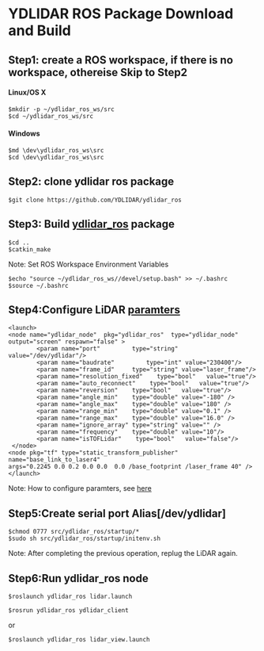 # YDLIDAR ROS Package Download and Build
## Step1: create a ROS workspace, if there is no workspace, othereise Skip to Step2
#### Linux/OS X
	$mkdir -p ~/ydlidar_ros_ws/src
	$cd ~/ydlidar_ros_ws/src
#### Windows
	$md \dev\ydlidar_ros_ws\src
	$cd \dev\ydlidar_ros_ws\src
	
## Step2: clone ydlidar ros package
	$git clone https://github.com/YDLIDAR/ydlidar_ros
	
## Step3: Build [ydlidar_ros](https://github.com/YDLIDAR/ydlidar_ros) package
	$cd ..
	$catkin_make
	
Note: Set ROS Workspace Environment Variables

	$echo "source ~/ydlidar_ros_ws//devel/setup.bash" >> ~/.bashrc
	$source ~/.bashrc
	
## Step4:Configure LiDAR [paramters](../launch/lidar.launch)
	<launch>
  	<node name="ydlidar_node"  pkg="ydlidar_ros"  type="ydlidar_node" output="screen" respawn="false" >
    		<param name="port"         type="string" value="/dev/ydlidar"/>  
    		<param name="baudrate"         type="int" value="230400"/>  
    		<param name="frame_id"     type="string" value="laser_frame"/>
    		<param name="resolution_fixed"    type="bool"   value="true"/>
    		<param name="auto_reconnect"    type="bool"   value="true"/>
    		<param name="reversion"    type="bool"   value="true"/>
    		<param name="angle_min"    type="double" value="-180" />
    		<param name="angle_max"    type="double" value="180" />
    		<param name="range_min"    type="double" value="0.1" />
    		<param name="range_max"    type="double" value="16.0" />
    		<param name="ignore_array" type="string" value="" />
    		<param name="frequency"    type="double" value="10"/>
    		<param name="isTOFLidar"    type="bool"   value="false"/>
 	 </node>
  	<node pkg="tf" type="static_transform_publisher" name="base_link_to_laser4"
    args="0.2245 0.0 0.2 0.0 0.0  0.0 /base_footprint /laser_frame 40" />
	</launch>

Note: How to configure paramters, see [here](paramters.md)
  
## Step5:Create serial port Alias[/dev/ydlidar] 
	$chmod 0777 src/ydlidar_ros/startup/*
	$sudo sh src/ydlidar_ros/startup/initenv.sh
Note: After completing the previous operation, replug the LiDAR again.
  
## Step6:Run ydlidar_ros node
	
	$roslaunch ydlidar_ros lidar.launch

	$rosrun ydlidar_ros ydlidar_client
	 
or 

	$roslaunch ydlidar_ros lidar_view.launch

